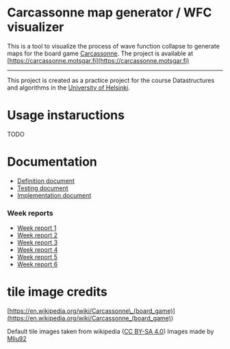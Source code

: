 # Carcassonne map generator / WFC visualizer

This is a tool to visualize the process of wave function collapse to generate maps for the board game [Carcassonne](<https://en.wikipedia.org/wiki/Carcassonne_(board_game)>).
The project is available at [https://carcassonne.motsgar.fi](https://carcassonne.motsgar.fi)

---

This project is created as a practice project for the course Datastructures and algorithms in the [University of Helsinki](https://www.helsinki.fi/en).

# Usage instaructions

TODO

# Documentation

-   [Definition document](./documentation/definition-document.md)
-   [Testing document](./documentation/testing-document.md)
-   [Implementation document](./documentation/implementation-document.md)

### Week reports

-   [Week report 1](./documentation/week-report-1.md)
-   [Week report 2](./documentation/week-report-2.md)
-   [Week report 3](./documentation/week-report-3.md)
-   [Week report 4](./documentation/week-report-4.md)
-   [Week report 5](./documentation/week-report-5.md)
-   [Week report 6](./documentation/week-report-6.md)

# tile image credits

[https://en.wikipedia.org/wiki/Carcassonne\_(board_game)](<https://en.wikipedia.org/wiki/Carcassonne_(board_game)>)

Default tile images taken from wikipedia ([CC BY-SA 4.0](https://creativecommons.org/licenses/by-sa/4.0/))
Images made by [Mliu92](https://commons.wikimedia.org/wiki/User:Mliu92)
